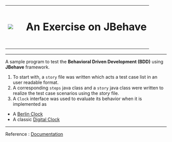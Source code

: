 

<table>
	<tr>
		<td>
			<img src="https://jbehave.org/images/jbehave-logo.png" />
		</td>
		<td>
			&nbsp;&nbsp;
		</td>
		<td>
			<h1>An Exercise on JBehave<h1>
		</td>
	</tr>
</table>
<hr/> 



A sample program to test the **Behavioral Driven Development (BDD)** using **JBehave** framework. 

1.  To start with, a `story` file was written which acts a test case list in an user readable format.
2. A corresponding `steps` java class and a `story` java class were written to realize the test case scenarios using the _story_ file.
3. A `Clock` interface was used to evaluate its behavior when it is implemented as 
  * A [Berlin Clock](https://en.wikipedia.org/wiki/Mengenlehreuhr)
  * A classic [Digital Clock](https://en.wikipedia.org/wiki/Digital_clock)

***
Reference : [Documentation](https://jbehave.org/)